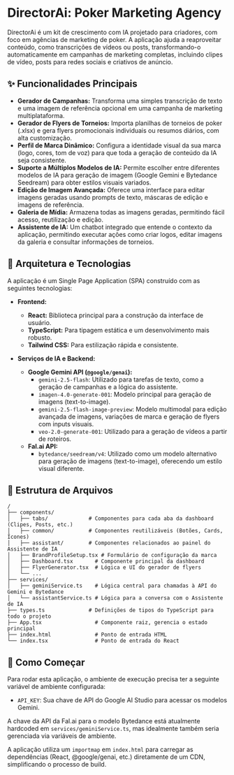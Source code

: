 # DirectorAi: Poker Marketing Agency

DirectorAi é um kit de crescimento com IA projetado para criadores, com foco em agências de marketing de poker. A aplicação ajuda a reaproveitar conteúdo, como transcrições de vídeos ou posts, transformando-o automaticamente em campanhas de marketing completas, incluindo clipes de vídeo, posts para redes sociais e criativos de anúncio.

## ✨ Funcionalidades Principais

- **Gerador de Campanhas:** Transforma uma simples transcrição de texto e uma imagem de referência opcional em uma campanha de marketing multiplataforma.
- **Gerador de Flyers de Torneios:** Importa planilhas de torneios de poker (.xlsx) e gera flyers promocionais individuais ou resumos diários, com alta customização.
- **Perfil de Marca Dinâmico:** Configura a identidade visual da sua marca (logo, cores, tom de voz) para que toda a geração de conteúdo da IA seja consistente.
- **Suporte a Múltiplos Modelos de IA:** Permite escolher entre diferentes modelos de IA para geração de imagem (Google Gemini e Bytedance Seedream) para obter estilos visuais variados.
- **Edição de Imagem Avançada:** Oferece uma interface para editar imagens geradas usando prompts de texto, máscaras de edição e imagens de referência.
- **Galeria de Mídia:** Armazena todas as imagens geradas, permitindo fácil acesso, reutilização e edição.
- **Assistente de IA:** Um chatbot integrado que entende o contexto da aplicação, permitindo executar ações como criar logos, editar imagens da galeria e consultar informações de torneios.

## 🚀 Arquitetura e Tecnologias

A aplicação é um Single Page Application (SPA) construído com as seguintes tecnologias:

- **Frontend:**
  - **React:** Biblioteca principal para a construção da interface de usuário.
  - **TypeScript:** Para tipagem estática e um desenvolvimento mais robusto.
  - **Tailwind CSS:** Para estilização rápida e consistente.

- **Serviços de IA e Backend:**
  - **Google Gemini API (`@google/genai`):**
    - `gemini-2.5-flash`: Utilizado para tarefas de texto, como a geração de campanhas e a lógica do assistente.
    - `imagen-4.0-generate-001`: Modelo principal para geração de imagens (text-to-image).
    - `gemini-2.5-flash-image-preview`: Modelo multimodal para edição avançada de imagens, variações de marca e geração de flyers com inputs visuais.
    - `veo-2.0-generate-001`: Utilizado para a geração de vídeos a partir de roteiros.
  - **Fal.ai API:**
    - `bytedance/seedream/v4`: Utilizado como um modelo alternativo para geração de imagens (text-to-image), oferecendo um estilo visual diferente.

## 📁 Estrutura de Arquivos

```
/
├── components/
│   ├── tabs/             # Componentes para cada aba da dashboard (Clipes, Posts, etc.)
│   ├── common/           # Componentes reutilizáveis (Botões, Cards, Ícones)
│   ├── assistant/        # Componentes relacionados ao painel do Assistente de IA
│   ├── BrandProfileSetup.tsx # Formulário de configuração da marca
│   ├── Dashboard.tsx       # Componente principal da dashboard
│   ├── FlyerGenerator.tsx  # Lógica e UI do gerador de flyers
│   └── ...
├── services/
│   ├── geminiService.ts    # Lógica central para chamadas à API do Gemini e Bytedance
│   └── assistantService.ts # Lógica para a conversa com o Assistente de IA
├── types.ts              # Definições de tipos do TypeScript para todo o projeto
├── App.tsx                 # Componente raiz, gerencia o estado principal
├── index.html              # Ponto de entrada HTML
└── index.tsx               # Ponto de entrada do React
```

## 🏁 Como Começar

Para rodar esta aplicação, o ambiente de execução precisa ter a seguinte variável de ambiente configurada:

- `API_KEY`: Sua chave de API do Google AI Studio para acessar os modelos Gemini.

A chave da API da Fal.ai para o modelo Bytedance está atualmente hardcoded em `services/geminiService.ts`, mas idealmente também seria gerenciada via variáveis de ambiente.

A aplicação utiliza um `importmap` em `index.html` para carregar as dependências (React, @google/genai, etc.) diretamente de um CDN, simplificando o processo de build.